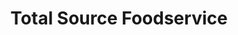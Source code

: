 ---
title: "Total Source Foodservice"
url: /phoenix/total-source-foodservice/
shop: Gemüse & Obst
---